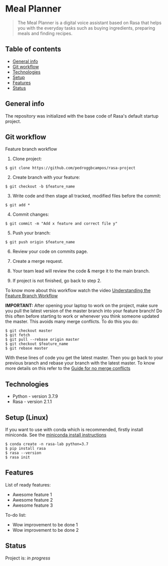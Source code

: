 # Meal Planner
> The Meal Planner is a digital voice assistant based on Rasa that helps you with the everyday tasks such as buying ingredients, preparing meals and finding recipes.

## Table of contents
* [General info](#general-info)
* [Git workflow](#git-workflow)
* [Technologies](#technologies)
* [Setup](#setup)
* [Features](#features)
* [Status](#status)

## General info
The repository was initialized with the base code of Rasa's default startup project.

## Git workflow
Feature branch workflow
1. Clone project:
```
$ git clone https://github.com/pedroggbcampos/rasa-project
```
2. Create branch with your feature:
```
$ git checkout -b $feature_name
```
3. Write code and then stage all tracked, modified files before the commit:
```
$ git add *
```
4. Commit changes:
```
$ git commit -m "Add x feature and correct file y"
```
5. Push your branch:
```
$ git push origin $feature_name
```
6. Review your code on commits page.

7. Create a merge request.

8. Your team lead will review the code & merge it to the main branch.

9. If project is not finished, go back to step 2.

To know more about this workflow watch the video [Understanding the Feature Branch Workflow](https://www.youtube.com/watch?v=JUpKDkb4Zhc&ab_channel=TechSnips)

**IMPORTANT:**
After opening your laptop to work on the project, make sure you pull the latest version of the master branch into your feature branch!
Do this often before starting to work or whenever you think someone updated the master. This avoids many merge conflicts. To do this you do:
```
$ git checkout master
$ git fetch
$ git pull --rebase origin master
$ git checkout $feature_name
$ git rebase master
```

With these lines of code you get the latest master. Then you go back to your previous branch and rebase your branch with the latest master.
To know more details on this refer to the [Guide for no merge conflicts](https://geshan.com.np/blog/2016/04/3-simple-rules-for-less-or-no-git-conflicts/)

## Technologies
* Python - version 3.7.9
* Rasa - version 2.1.1

## Setup (Linux)
If you want to use with conda which is recommended, firstly install miniconda. See the [miniconda install instructions](https://docs.conda.io/en/latest/miniconda.html)
```
$ conda create -n rasa-lab python=3.7
$ pip install rasa
$ rasa --version
$ rasa init
```

## Features
List of ready features:
* Awesome feature 1
* Awesome feature 2
* Awesome feature 3

To-do list:
* Wow improvement to be done 1
* Wow improvement to be done 2

## Status
Project is: _in progress_
